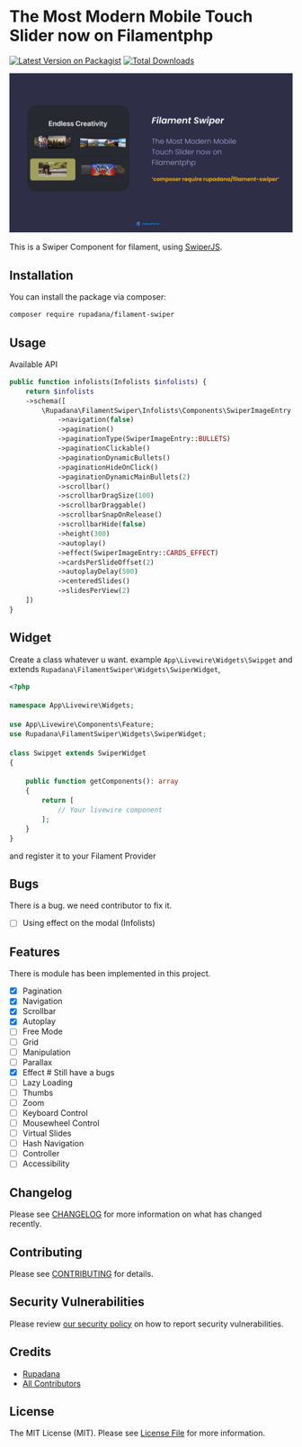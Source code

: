 # The Most Modern Mobile Touch Slider now on Filamentphp

[![Latest Version on Packagist](https://img.shields.io/packagist/v/rupadana/filament-swiper.svg?style=flat-square)](https://packagist.org/packages/rupadana/filament-swiper)
[![Total Downloads](https://img.shields.io/packagist/dt/rupadana/filament-swiper.svg?style=flat-square)](https://packagist.org/packages/rupadana/filament-swiper)


![Image](./docs/images/filament-swiper-image.png)

This is a Swiper Component for filament, using [SwiperJS](https://swiperjs.com/).

## Installation

You can install the package via composer:

```bash
composer require rupadana/filament-swiper
```


## Usage

Available API

```php
public function infolists(Infolists $infolists) {
    return $infolists
    ->schema([
        \Rupadana\FilamentSwiper\Infolists\Components\SwiperImageEntry::make('attachment')
            ->navigation(false)
            ->pagination()
            ->paginationType(SwiperImageEntry::BULLETS)
            ->paginationClickable()
            ->paginationDynamicBullets()
            ->paginationHideOnClick()
            ->paginationDynamicMainBullets(2)
            ->scrollbar()
            ->scrollbarDragSize(100)
            ->scrollbarDraggable()
            ->scrollbarSnapOnRelease()
            ->scrollbarHide(false)
            ->height(300)
            ->autoplay()
            ->effect(SwiperImageEntry::CARDS_EFFECT)
            ->cardsPerSlideOffset(2)
            ->autoplayDelay(500)
            ->centeredSlides()
            ->slidesPerView(2)
    ])
} 
```


## Widget

Create a class whatever u want. example ``App\Livewire\Widgets\Swipget`` and extends ``Rupadana\FilamentSwiper\Widgets\SwiperWidget``,

```php
<?php

namespace App\Livewire\Widgets;

use App\Livewire\Components\Feature;
use Rupadana\FilamentSwiper\Widgets\SwiperWidget;

class Swipget extends SwiperWidget
{

    public function getComponents(): array
    {
        return [
            // Your livewire component
        ];
    }
}

```

and register it to your Filament Provider




## Bugs

There is a bug. we need contributor to fix it. 

- [ ] Using effect on the modal (Infolists)

## Features

There is module has been implemented in this project.

- [x] Pagination
- [x] Navigation
- [x] Scrollbar
- [x] Autoplay
- [ ] Free Mode
- [ ] Grid
- [ ] Manipulation
- [ ] Parallax
- [x] Effect # Still have a bugs
- [ ] Lazy Loading
- [ ] Thumbs
- [ ] Zoom
- [ ] Keyboard Control
- [ ] Mousewheel Control
- [ ] Virtual Slides
- [ ] Hash Navigation
- [ ] Controller
- [ ] Accessibility

## Changelog

Please see [CHANGELOG](CHANGELOG.md) for more information on what has changed recently.

## Contributing

Please see [CONTRIBUTING](.github/CONTRIBUTING.md) for details.

## Security Vulnerabilities

Please review [our security policy](../../security/policy) on how to report security vulnerabilities.

## Credits

- [Rupadana](https://github.com/rupadana)
- [All Contributors](../../contributors)

## License

The MIT License (MIT). Please see [License File](LICENSE.md) for more information.
